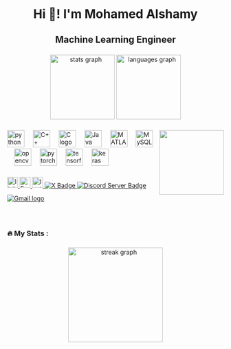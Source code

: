<h1 align="center">Hi 👋! I'm Mohamed Alshamy </h1>

<h2 align="center"> Machine Learning Engineer </h2>


###

<div align="center">
  <img src="https://github-readme-stats.vercel.app/api?username=Mo7amed-Alshamy&hide_title=false&hide_rank=false&show_icons=true&include_all_commits=true&count_private=true&disable_animations=false&theme=dracula&locale=en&hide_border=false" height="150" alt="stats graph"  />
  <img src="https://github-readme-stats.vercel.app/api/top-langs?username=Mo7amed-Alshamy&locale=en&hide_title=false&layout=compact&card_width=320&langs_count=5&theme=dracula&hide_border=false" height="150" alt="languages graph"  />
</div>

###

<img align="right" height="150" src="https://media.giphy.com/media/v1.Y2lkPTc5MGI3NjExazFpZGIwejQ4YXJhamMxdnltNXZ6azMyZ3Y5eGhsMm95YmN3N2Z2aiZlcD12MV9naWZzX3NlYXJjaCZjdD1n/8PsbXoE6jIAjvbKG01/giphy.gif"  />

###

<div align="left">
 <img src="https://cdn.jsdelivr.net/gh/devicons/devicon/icons/python/python-original.svg" height="40" alt="python logo" />
  <img width="12" />
  <img src="https://cdn.jsdelivr.net/gh/devicons/devicon/icons/cplusplus/cplusplus-original.svg" height="40" alt="C++ logo" />
  <img width="12" />
  <img src="https://cdn.jsdelivr.net/gh/devicons/devicon/icons/c/c-original.svg" height="40" alt="C logo" />
  <img width="12" />
  <img src="https://cdn.jsdelivr.net/gh/devicons/devicon/icons/java/java-original.svg" height="40" alt="Java logo" />
  <img width="12" />
  <img src="https://cdn.jsdelivr.net/gh/devicons/devicon/icons/matlab/matlab-original.svg" height="40" alt="MATLAB logo" />
  <img width="12" />
  <img src="https://cdn.jsdelivr.net/gh/devicons/devicon/icons/mysql/mysql-original.svg" height="40" alt="MySQL logo" />
  <img width="12" />
  <img src="https://cdn.jsdelivr.net/gh/devicons/devicon/icons/opencv/opencv-original.svg" height="40" alt="opencv logo" />
  <img width="12" />
  <img src="https://cdn.jsdelivr.net/gh/devicons/devicon/icons/pytorch/pytorch-original.svg" height="40" alt="pytorch logo" />
  <img width="12" />
  <img src="https://cdn.jsdelivr.net/gh/devicons/devicon/icons/tensorflow/tensorflow-original.svg" height="40" alt="tensorflow logo" />
  <img width="12" />
  <img src="https://cdn.jsdelivr.net/gh/devicons/devicon/icons/keras/keras-original.svg" height="40" alt="keras logo" />
  <img width="12" />
</div>

###

<div align="left">
  <a href="https://linkedin.com/in/Mohamed-Alshamy" target="_blank" rel="noopener noreferrer">
    <img src="https://img.shields.io/static/v1?message=LinkedIn&logo=linkedin&label=&color=0077B5&logoColor=white&labelColor=&style=for-the-badge" height="25" alt="linkedin logo" />
  </a>
  <a href="https://www.facebook.com/share/ZmszK9UjwnpAAGQc/?mibextid=qi2Omg" target="_blank" rel="noopener noreferrer">
    <img src="https://img.shields.io/static/v1?message=Facebook&logo=facebook&label=&color=1877F2&logoColor=white&labelColor=&style=for-the-badge" height="25" alt="Facebook logo" />
  </a>
  <a href="https://www.instagram.com/mo7amed_alshamy?igsh=MWxubXEyNGcyYnR2ZA==" target="_blank" rel="noopener noreferrer">
    <img src="https://img.shields.io/static/v1?message=Instagram&logo=instagram&label=&color=E4405F&logoColor=white&labelColor=&style=for-the-badge" height="25" alt="Instagram logo" />
  </a>
  <a href="https://x.com/mo7amed_alshamy?t=uHAIfJGARR_fq_L1l8njRg&s=09" target="_blank" rel="noopener noreferrer">
    <img src="https://img.shields.io/static/v1?message=X&logo=x&label=&color=1D1D1D&logoColor=white&style=for-the-badge" alt="X Badge" />
  </a>
  <a href="https://discord.com/channels/@mo7amed_alshamy" target="_blank" rel="noopener noreferrer">
    <img src="https://img.shields.io/discord/your_discord_server_id?style=social&logo=discord" alt="Discord Server Badge" />
  </a>
  <br clear="both">
  <a href="mailto:mohamedalshamy250@gmail.com" target="_blank" rel="noopener noreferrer">
    <img src="https://img.shields.io/static/v1?message=Gmail&logo=gmail&label=&color=D14836&logoColor=white&style=for-the-badge" alt="Gmail logo" />
  </a>
</div>

###

<br clear="both">

<h3 align="left">🔥   My Stats :</h3>

###

<div align="center">
  <img src="https://streak-stats.demolab.com?user=Mo7amed-Alshamy&locale=en&mode=daily&theme=dark&hide_border=false&border_radius=5&order=3" height="220" alt="streak graph"  />
</div>



###
